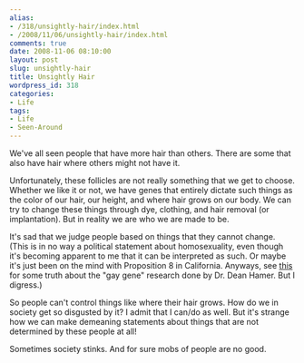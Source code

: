 ```yaml
---
alias:
- /318/unsightly-hair/index.html
- /2008/11/06/unsightly-hair/index.html
comments: true
date: 2008-11-06 08:10:00
layout: post
slug: unsightly-hair
title: Unsightly Hair
wordpress_id: 318
categories:
- Life
tags:
- Life
- Seen-Around
---
```


We've all seen people that have more hair than others.  There are some that also have hair where others might not have it.

Unfortunately, these follicles are not really something that we get to choose.  Whether we like it or not, we have genes that entirely dictate such things as the color of our hair, our height, and where hair grows on our body.  We can try to change these things through dye, clothing, and hair removal (or implantation).  But in reality we are who we are made to be.

It's sad that we judge people based on things that they cannot change.  (This is in no way a political statement about homosexuality, even though it's becoming apparent to me that it can be interpreted as such.  Or maybe it's just been on the mind with Proposition 8 in California.  Anyways, see [this](http://www.narth.com/docs/istheregene.html) for some truth about the "gay gene" research done by Dr. Dean Hamer.  But I digress.)

So people can't control things like where their hair grows.  How do we in society get so disgusted by it?  I admit that I can/do as well.  But it's strange how we can make demeaning statements about  things that are not determined by these people at all!

Sometimes society stinks.  And for sure mobs of people are no good.

